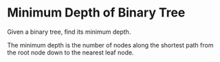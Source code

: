 # Minimum Depth of Binary Tree 
Given a binary tree, find its minimum depth.

The minimum depth is the number of nodes along the shortest path from the root
node down to the nearest leaf node.
